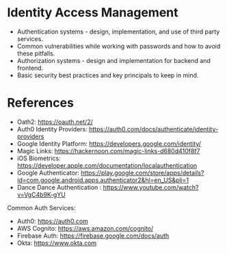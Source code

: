 # Identity Access Management

- Authentication systems - design, implementation, and use of third party services.
- Common vulnerabilities while working with passwords and how to avoid these pitfalls.
- Authorization systems - design and implementation for backend and frontend.
- Basic security best practices and key principals to keep in mind.

# References

- Oath2: https://oauth.net/2/
- Auth0 Identity Providers: https://auth0.com/docs/authenticate/identity-providers
- Google Identity Platform: https://developers.google.com/identity/
- Magic Links: https://hackernoon.com/magic-links-d680d410f8f7
- iOS Biometrics: https://developer.apple.com/documentation/localauthentication
- Google Authenticator: https://play.google.com/store/apps/details?id=com.google.android.apps.authenticator2&hl=en_US&pli=1
- Dance Dance Authentication : https://www.youtube.com/watch?v=VgC4b9K-gYU

Common Auth Services:
- Auth0: https://auth0.com
- AWS Cognito: https://aws.amazon.com/cognito/
- Firebase Auth: https://firebase.google.com/docs/auth
- Okta: https://www.okta.com

